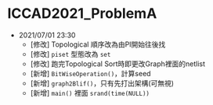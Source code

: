 # ICCAD2021_ProblemA

- 2021/07/01 23:30
	- [修改]	Topological 順序改為由PI開始往後找
	- [修改]	`piset` 型態改為 `set`
	- [修改]  跑完Topological Sort時即更改Graph裡面的netlist
	- [新增]  `BitWiseOperation()`，計算seed
	- [新增]  `graph2Blif()`，只有先打出架構(可無視)
	- [新增]  `main()` 裡面 `srand(time(NULL))`
